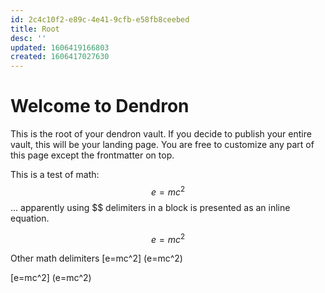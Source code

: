 ```yaml
---
id: 2c4c10f2-e89c-4e41-9cfb-e58fb8ceebed
title: Root
desc: ''
updated: 1606419166803
created: 1606417027630
---
```

# Welcome to Dendron

This is the root of your dendron vault. If you decide to publish your entire vault, this will be your landing page. You are free to customize any part of this page except the frontmatter on top. 

This is a test of math: $$e=mc^2$$ ... apparently using $$ delimiters in a block is presented as an inline equation.

$$
e=mc^2
$$

Other math delimiters \[e=mc^2\] (e=mc^2)

\[e=mc^2\] (e=mc^2)